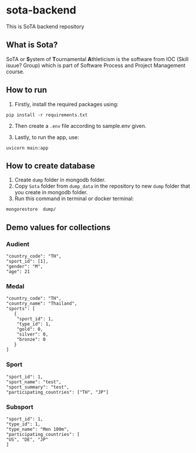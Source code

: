 # sota-backend
This is SoTA backend repository

## What is Sota?
SoTA or **S**ystem of **T**ournamental **A**thleticism is the software from IOC (Skill isuue? Group) which is part of Software Process and Project Management course.

## How to run
1. Firstly, install the required packages using:
```
pip install -r requirements.txt
```
2. Then create a ```.env``` file according to sample.env given.

3. Lastly, to run the app, use:
```
uvicorn main:app
```

## How to create database
1. Create ```dump``` folder in mongodb folder.
2. Copy ```Sota``` folder from ```dump_data``` in the repository to new ```dump``` folder that you create in mongodb folder.
3. Run this command in terminal or docker terminal:
```
mongorestore  dump/
```


## Demo values for collections
### Audient
```
"country_code": "TH",
"sport_id": [1],
"gender": "M",
"age": 21
```
### Medal
```
"country_code": "TH",
"country_name": "Thailand",
"sports": [
   {
    "sport_id": 1,
    "type_id": 1,
    "gold": 0,
    "silver": 0,
    "bronze": 0
   }
]
```
### Sport
```
"sport_id": 1,
"sport_name": "test",
"sport_summary": "test",
"participating_countries": ["TH", "JP"]
```
### Subsport
```
"sport_id": 1,
"type_id": 1,
"type_name": "Men 100m",
"participating_countries": [
"US", "DE", "JP"
]
```